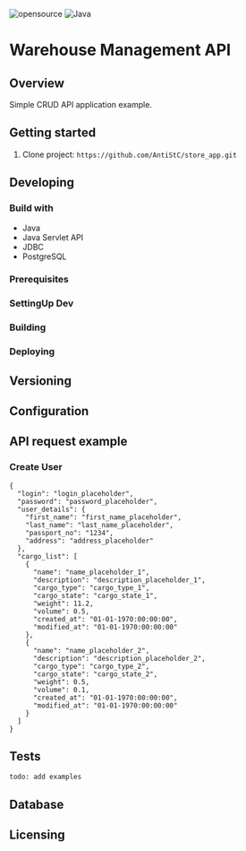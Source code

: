 ![opensource](https://camo.githubusercontent.com/97d4586afa582b2dcec2fa8ed7c84d02977a21c2dd1578ade6d48ed82296eb10/68747470733a2f2f6261646765732e66726170736f66742e636f6d2f6f732f76312f6f70656e2d736f757263652e7376673f763d313033)
![Java](https://img.shields.io/badge/java-%23ED8B00.svg)
# Warehouse Management API
## Overview
Simple CRUD API application example.
## Getting started
1. Clone project: `https://github.com/AntiStC/store_app.git`

## Developing
### Build with
 - Java
 - Java Servlet API
 - JDBC
 - PostgreSQL
### Prerequisites
### SettingUp Dev
### Building
### Deploying
## Versioning
## Configuration
## API request example 
### Create User 
```
{
  "login": "login_placeholder",
  "password": "password_placeholder",
  "user_details": {
    "first_name": "first_name_placeholder",
    "last_name": "last_name_placeholder",
    "passport_no": "1234",
    "address": "address_placeholder"
  },
  "cargo_list": [
    {
      "name": "name_placeholder_1",
      "description": "description_placeholder_1",
      "cargo_type": "cargo_type_1",
      "cargo_state": "cargo_state_1",
      "weight": 11.2,
      "volume": 0.5,
      "created_at": "01-01-1970:00:00:00",
      "modified_at": "01-01-1970:00:00:00"
    },
    {
      "name": "name_placeholder_2",
      "description": "description_placeholder_2",
      "cargo_type": "cargo_type_2",
      "cargo_state": "cargo_state_2",
      "weight": 0.5,
      "volume": 0.1,
      "created_at": "01-01-1970:00:00:00",
      "modified_at": "01-01-1970:00:00:00"
    }
  ]
}
```
## Tests
`todo: add examples`
## Database
## Licensing
